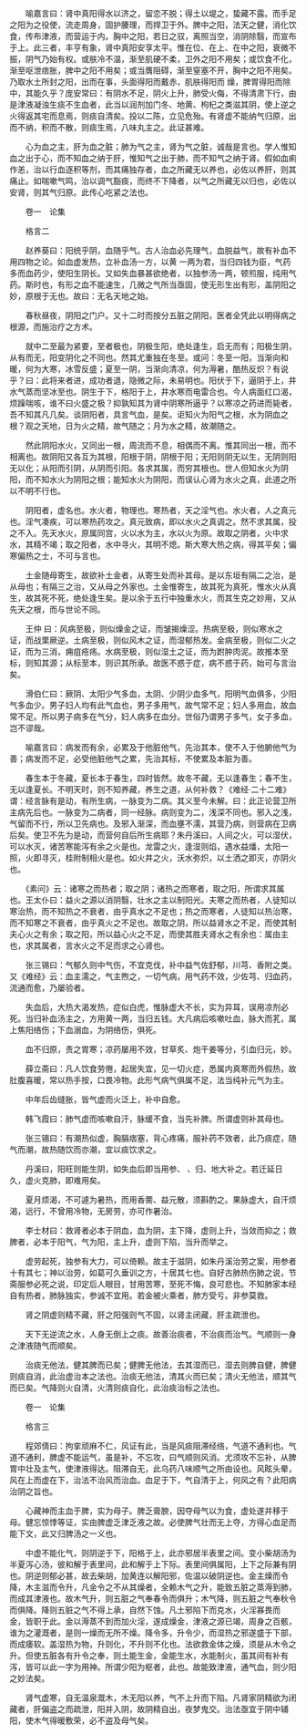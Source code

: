 <!-- { "loadSidebar": true } -->
　　喻嘉言曰：肾中真阳得水以济之，留恋不脱；得土以堤之，蛰藏不露。而手足之阳为之役使，流走周身，固护腠理，而捍卫于外。脾中之阳，法天之健，消化饮食，传布津液，而营运于内。胸中之阳，若日之驭，离照当空，消阴除翳，而宣布于上。此三者，丰亨有象，肾中真阳安享太平。惟在位、在上、在中之阳，衰微不振，阴气乃始有权。或肤冷不温，渐至肌硬不柔，卫外之阳不用矣；或饮食不化，渐至呕泄痞胀，脾中之阳不用矣；或当膺阻碍，渐至窒塞不开，胸中之阳不用矣。乃取水土所封之阳，出而在事，头面得阳而戴赤，肌肤得阳而 燥，脾胃得阳而除中，其能久乎？庞安常曰：有阴水不足，阴火上升，肺受火侮，不得清肃下行，由是津液凝浊生痰不生血者，此当以润剂加门冬、地黄、枸杞之类滋其阴，使上逆之火得返其宅而息焉，则痰自清矣。投以二陈，立见危殆。有肾虚不能纳气归原，出而不纳，积而不散，则痰生焉，八味丸主之。此证甚难。

　　心为血之主，肝为血之脏；肺为气之主，肾为气之脏，诚哉是言也。学人惟知血之出于心，而不知血之纳于肝，惟知气之出于肺，而不知气之纳于肾。假如血痢作恙，治以行血逐积等剂，而其痛独存者，血之所藏无以养也，必佐以养肝，则其痛止。如喘嗽气鸣，治以调气豁痰，而终不下降者，以气之所藏无以归也，必佐以安肾，则其气归原。此传心吃紧之法也。

　　卷一　论集

　　格言二

　　赵养葵曰：阳统乎阴，血随乎气。古人治血必先理气，血脱益气，故有补血不用四物之论。如血虚发热，立补血汤一方，以黄 一两为君，当归四钱为臣，气药多而血药少，使阳生阴长。又如失血暴甚欲绝者，以独参汤一两，顿煎服，纯用气药。斯时也，有形之血不能速生，几微之气所当亟固，使无形生出有形，盖阴阳之妙，原根于无也。故曰：无名天地之始。

　　春秋昼夜，阴阳之门户。又十二时而按分五脏之阴阳，医者全凭此以明得病之根源，而施治疗之方术。

　　就中二至最为紧要，至者极也，阴极生阳，绝处逢生，启无而有；阳极生阴，从有而无，阳变阴化之不同也。然其尤重独在冬至。或问：冬至一阳，当渐向和暖，何为大寒，冰雪反盛；夏至一阴，当渐向清凉，何为溽暑，酷热反炽？有说乎？曰：此将来者进，成功者退，隐微之际，未易明也。阳伏于下，逼阴于上，井水气蒸而坚冰至也。阴生于下，格阳于上，井水寒而电雷合也。今人病面红口渴，烦躁喘咳，谁不曰火盛之极？抑孰知其为肾中阴寒所逼乎？以寒凉之药进而毙者，吾不知其凡几矣。谈阴阳者，具言气血，是矣。讵知火为阳气之根，水为阴血之根？观之天地，日为火之精，故气随之；月为水之精，故潮随之。

　　然此阴阳水火，又同出一根，周流而不息，相偶而不离。惟其同出一根，而不相离也。故阴阳又各互为其根，阳根于阴，阴根于阳；无阳则阴无以生，无阴则阳无以化；从阳而引阴，从阴而引阳。各求其属，而穷其根也。世人但知水火为阴阳，而不知水火为阴阳之根；能知水火为阴阳，而误认心肾为水火之真，此道之所以不明不行也。

　　阴阳者，虚名也。水火者，物理也。寒热者，天之淫气也。水火者，人之真元也。淫气凑疾，可以寒热药攻之。真元致病，即以水火之真调之。然不求其属，投之不入。先天水火，原属同宫，火以水为主，水以火为原。故取之阴者，火中求水，其精不竭；取之阳者，水中寻火，其明不熄。斯大寒大热之病，得其平矣；偏寒偏热之士，不可与言也。

　　土金随母寄生，故欲补土金者，从寄生处而补其母。是以东垣有隔二之治，是从母也；有隔三之治，又从母之外家也。土金惟寄生，故其死为真死，惟水火从真生，故其死不死，绝处逢生矣。是以余于五行中独重水火，而其生克之妙用，又从先天之根，而与世论不同。

　　王仲 曰：风病至极，则似燥金之证，而皱揭燥涩。热病至极，则似寒水之证，而战栗厥逆。土病至极，则似风木之证，而湿郁热发。金病至极，则似二火之证，而为三消，痈疽疮疡。水病至极，则似湿土之证，而为跗肿肉泥。故推本至标，则知其源；从标至本，则识其所承。故医不惑于症，病不惑于药，始可与言治矣。

　　滑伯仁曰：厥阴、太阳少气多血，太阴、少阴少血多气，阳明气血俱多，少阳气多血少。男子妇人均有此气血也，男子多用气，故气常不足；妇人多用血，故血常不足。所以男子病多在气分，妇人病多在血分。世俗乃谓男子多气，女子多血，岂不谬哉。

　　喻嘉言曰：病发而有余，必累及于他脏他气，先治其本，使不入于他腑他气为善；病发而不足，必受他脏他气之累，先治其标，不使累及本脏为善。

　　春生本于冬藏，夏长本于春生，四时皆然。故冬不藏，无以逢春生；春不生，无以逢夏长。不明天时，则不知养藏，养生之道，从何补救？《难经·二十二难》谓：经言脉有是动，有所生病，一脉变为二病。其义至今未解。曰：此正论营卫所主病先后也。一脉变为二病者，同一经脉。病则变为二，浅深不同也。邪入之浅，气留而不行，所以卫先病也。及邪入渐深，而血壅不濡，其营乃病，则营病在卫病后矣。使卫不先为是动，而营何自后所生病耶？朱丹溪曰，人间之火，可以湿伏，可以水灭，诸苦寒能泻有余之火是也。龙雷之火，逢湿则焰，遇水益燔，太阳一照，火即寻灭，桂附制相火是也。如火井之火，沃水弥炽，以土洒之即灭，亦阴火也。

　　《素问》云：诸寒之而热者；取之阴；诸热之而寒者，取之阳，所谓求其属也。王太仆曰：益火之源以消阴翳，壮水之主以制阳光。夫寒之而热者，人徒知以寒治热，而不知热之不衰者，由乎真水之不足也；热之而寒者，人徒知以热治寒，而不知寒之不衰者，由乎真火之不足也。故取之阴，所以益肾水之不足，而使其制夫心火之有余；取之阳，所以益心火之不足，而使其胜夫肾水之有余也：属由主也，求其属者，言水火之不足而求之心肾也。

　　张三锡曰：气郁久则中气伤，不宜克伐，补中益气佐舒郁，川芎、香附之类。又《难经》云：血主濡之，气主煦之，一切气病，用气药不效，少佐芎、归血药，流通而愈，乃屡验者。

　　失血后，大热大渴发热，症似白虎，惟脉虚大不长，实为异耳，误用凉剂必死。当归补血汤主之，方用黄一两，当归五钱。大凡病后咳嗽吐血，脉大而芤，属上焦阳络伤；下血溺血，为阴络伤，俱死。

　　血不归原，责之胃寒；凉药屡用不效，甘草炙、炮干姜等分，引血归元，妙。

　　薛立斋曰：凡人饮食劳倦，起居失宜，见一切火症，悉属内真寒而外假热，故肚腹喜暖，常以热手按，口畏冷物。此形气病气俱属不足，法当纯补元气为主。

　　中年后齿缝胀，皆气虚而火泛上，补中自愈。

　　韩飞霞曰：肺气虚而咳嗽自汗，脉缓不食，当先补脾。所谓虚则补其母也。

　　张三锡曰：有潮热似虚，胸膈痞塞，背心疼痛，服补药不效者，此乃痰症，随气而潮，故热随饮而亦潮，宜以痰饮求之。

　　丹溪曰，阳旺则能生阴，如失血后即当用参、 、归、地大补之。若迁延日久，虚火克肺，即难用矣。

　　夏月烦渴，不可遽为暑热，而用香薷、益元散，须斟酌之。果脉虚大，自汗烦渴，远行，不曾用冷物，无房劳，亦可作暑治。

　　李士材曰：救肾者必本于阴血，血为阴，主下降，虚则上升，当敛而抑之；救脾者，必本于阳气，气为阳，主上升，虚则下陷，当升而举之。

　　虚劳起死，独参有大力，可以倚赖。故主于滋阴，如朱丹溪治劳之案，用参者十有其七；神以治劳，如葛可久垂训之方，十居其七也。自好古肺热伤肺之说，节斋服参必死之说，印定后人眼目，甘用苦寒，至死不悔，良可悲也。不知肺家本经自有热者，肺脉独实，参诚不宜用。若金被火乘者，肺方受亏。非参莫救。

　　肾之阴虚则精不藏，肝之阳强则气不固，以肾主闭藏，肝主疏泄也。

　　天下无逆流之水，人身无倒上之痰。故善治痰者，不治痰而治气。气顺则一身之津液随气而顺矣。

　　治痰无他法，健其脾而已矣；健脾无他法，去其湿而已，湿去则脾自健，脾健则痰自消，此治虚治本之法也。治痰无他法，清其火而已矣；清火无他法，顺其气而已矣。气降则火自清，火清则痰自化，此治痰治标之法也。

　　卷一　论集

　　格言三

　　程郊倩曰：拘挛顽麻不仁，风证有此，当是风痰阻滞经络，气道不通利也。气道不通利，脾虚不能运气，虽是补，不忘攻，曰气顺则风消。尤须攻不忘补，从脾胃中壮及主气，使津液得达。阻滞自无，此乌药八味顺气之所由设也。风眩头晕，风在上而虚在下，治法不治风而治血。血足于下，气自清于上，何风之有？此阳病治阴之旨也。

　　心藏神而主血于脾，实为母子。脾乏膏腴，因夺母气以为食，虚处遂并移于母。健忘惊悸等证，实由脾虚乏津乏液之故。必使脾气壮而无上夺，方得心血足而能下文，此又归脾汤之一义也。

　　中虚不能化气，则阴逆于下，阳格于上，此亦邪居半表里之间。变小柴胡汤为半夏泻心汤，彼和解于表里间，此和解于上下际。表里间俱属阳，上下之际兼有阴也。阴逆则郁必甚，故去柴胡，加黄连以解阳邪，佐温以破阴逆也。金主燥而令降，木主滋而令升，凡金令之不从其燥者，全赖木气之升，能致五脏之蒸溽到肺，而成其津液也。故木气升，则五脏之气奉春令而俱升；木气降，则五脏之气奉秋令而俱降。降则五脏之气不得上承，自然下蚀。凡土邪陷下而克水，火淫寡畏而 金，皆职于此。金以溽蒸不到而加火淫，遂成燥金，津液之源已竭，周身之百骸，谁为之灌溉者，是则一燥而无所不燥。降令多，升令少，而湿热之邪遂盛于下部，而成痿软。盖湿热为物，升则化，不升则不化也。法欲救金体之燥，须是从木令之升。但使五脏各有升令之奉，则土能生金，金能生水，水能制火，虽其间有补有泻，皆可以此一字为用神。所谓少阳为枢者，此也。故能致津液，通气血，则少阳之妙法矣。

　　肾气虚寒，自无温泉溉木，木无阳以养，气不上升而下陷。凡肾家阴精欲为闭藏者，肝偏盗之而疏泄，阳并入阴，故阴精自出，夜梦鬼交。治法亟宜于阴中辅阳，使木气得暖敷荣，必不盗及母气矣。

